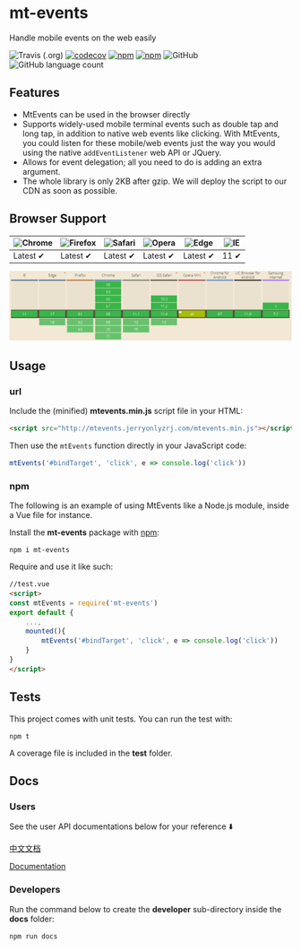 # mt-events
Handle mobile events on the web easily

![Travis (.org)](https://img.shields.io/travis/jerryOnlyZRJ/mobile-events.svg) [![codecov](https://codecov.io/gh/jerryOnlyZRJ/mobile-events/branch/master/graph/badge.svg)](https://codecov.io/gh/jerryOnlyZRJ/mobile-events)  [![npm](https://img.shields.io/npm/v/mt-events.svg)](https://www.npmjs.com/package/mt-events)   [![npm](https://img.shields.io/npm/dw/mt-events.svg)](https://www.npmjs.com/package/mt-events)  ![GitHub](https://img.shields.io/github/license/jerryOnlyZRJ/mobile-events.svg)  ![GitHub language count](https://img.shields.io/badge/language-JavaScript-yellow.svg)

## Features

* MtEvents can be used in the browser directly
* Supports widely-used mobile terminal events such as double tap and long tap, in addition to native web events like clicking. With MtEvents, you could listen for these mobile/web events just the way you would using the native `addEventListener` web API or JQuery.
* Allows for event delegation; all you need to do is adding an extra argument.
* The whole library is only 2KB after gzip. We will deploy the script to our CDN as soon as possible.

## Browser Support

![Chrome](https://raw.github.com/alrra/browser-logos/master/src/chrome/chrome_48x48.png) | ![Firefox](https://raw.github.com/alrra/browser-logos/master/src/firefox/firefox_48x48.png) | ![Safari](https://raw.github.com/alrra/browser-logos/master/src/safari/safari_48x48.png) | ![Opera](https://raw.github.com/alrra/browser-logos/master/src/opera/opera_48x48.png) | ![Edge](https://raw.github.com/alrra/browser-logos/master/src/edge/edge_48x48.png) | ![IE](https://raw.github.com/alrra/browser-logos/master/src/archive/internet-explorer_9-11/internet-explorer_9-11_48x48.png) |
--- | --- | --- | --- | --- | --- |
Latest ✔ | Latest ✔ | Latest ✔ | Latest ✔ | Latest ✔ | 11 ✔ |

![browser-support](./docs/user/images/browser-support.png)

## Usage

### url

Include the (minified) **mtevents.min.js**  script file in your HTML:

```html
<script src="http://mtevents.jerryonlyzrj.com/mtevents.min.js"></script>
```

Then use the `mtEvents` function directly in your JavaScript code:

```js
mtEvents('#bindTarget', 'click', e => console.log('click'))
```

### npm

The following is an example of using MtEvents like a Node.js module, inside a Vue file for instance.

Install the **mt-events** package with [npm](https://www.npmjs.org/):

```shell
npm i mt-events
```

Require and use it like such:

```html
//test.vue
<script>
const mtEvents = require('mt-events')
export default {
    ...,
    mounted(){
        mtEvents('#bindTarget', 'click', e => console.log('click'))
    }
}
</script>
```

## Tests

This project comes with unit tests. You can run the test with:

```shell
npm t
```

A coverage file is included in the **test** folder.

## Docs

### Users
See the user API documentations below for your reference ⬇️

[中文文档](https://github.com/jerryOnlyZRJ/mobile-events/blob/master/docs/user/docs(zh).md)

[Documentation](https://github.com/jerryOnlyZRJ/mobile-events/blob/master/docs/user/docs(en).md)

### Developers

Run the command below to create the **developer** sub-directory inside the **docs** folder:

```shell
npm run docs
```

